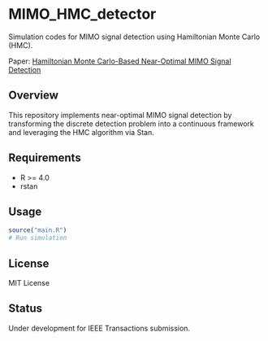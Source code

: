 # MIMO_HMC_detector

Simulation codes for MIMO signal detection using Hamiltonian Monte Carlo (HMC).

Paper: [Hamiltonian Monte Carlo-Based Near-Optimal MIMO Signal Detection](https://arxiv.org/abs/2412.02391)

## Overview

This repository implements near-optimal MIMO signal detection by transforming the discrete detection problem into a continuous framework and leveraging the HMC algorithm via Stan.

## Requirements

- R >= 4.0
- rstan




## Usage

```r
source("main.R")
# Run simulation
```



## License

MIT License

## Status

Under development for IEEE Transactions submission.
